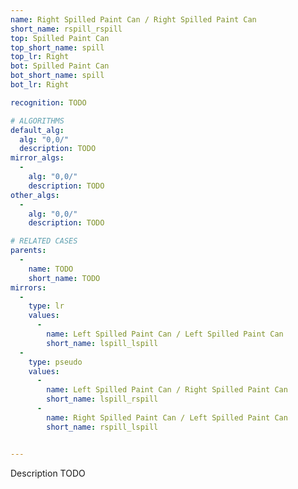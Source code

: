 ```yaml
---
name: Right Spilled Paint Can / Right Spilled Paint Can
short_name: rspill_rspill
top: Spilled Paint Can
top_short_name: spill
top_lr: Right
bot: Spilled Paint Can
bot_short_name: spill
bot_lr: Right

recognition: TODO

# ALGORITHMS
default_alg:
  alg: "0,0/"
  description: TODO
mirror_algs:
  -
    alg: "0,0/"
    description: TODO
other_algs:
  -
    alg: "0,0/"
    description: TODO

# RELATED CASES
parents:
  -
    name: TODO
    short_name: TODO
mirrors:
  -
    type: lr
    values: 
      -
        name: Left Spilled Paint Can / Left Spilled Paint Can
        short_name: lspill_lspill
  -
    type: pseudo
    values: 
      -
        name: Left Spilled Paint Can / Right Spilled Paint Can
        short_name: lspill_rspill
      -
        name: Right Spilled Paint Can / Left Spilled Paint Can
        short_name: rspill_lspill


---
```


Description TODO

